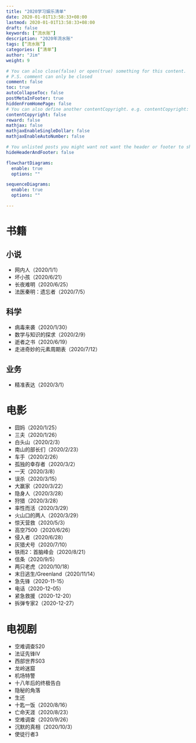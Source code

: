 ```yaml
---
title: "2020学习娱乐清单"
date: 2020-01-01T13:58:33+08:00
lastmod: 2020-01-01T13:58:33+08:00
draft: false
keywords: [“流水账”]
description: "2020年流水账"
tags: [“流水账”]
categories: [“清单”]
author: "Jim"
weight: 9

# You can also close(false) or open(true) something for this content.
# P.S. comment can only be closed
comment: false
toc: true
autoCollapseToc: false
postMetaInFooter: true
hiddenFromHomePage: false
# You can also define another contentCopyright. e.g. contentCopyright: "This is another copyright."
contentCopyright: false
reward: false
mathjax: false
mathjaxEnableSingleDollar: false
mathjaxEnableAutoNumber: false

# You unlisted posts you might want not want the header or footer to show
hideHeaderAndFooter: false

flowchartDiagrams:
  enable: true
  options: ""

sequenceDiagrams: 
  enable: true
  options: ""

---
```


<!--more-->

# 书籍

## 小说

- 网内人（2020/1/1）
- 坏小孩（2020/6/21）
- 长夜难明（2020/6/25）
- 法医秦明：遗忘者（2020/7/5）
  
## 科学

- 病毒来袭（2020/1/30）
- 数学与知识的探求（2020/2/9）
- 逝者之书（2020/6/19）
- 走进奇妙的元素周期表（2020/7/12）

## 业务
- 精准表达（2020/3/1）

# 电影

- 囧妈（2020/1/25）
- 三夫（2020/1/26）
- 白头山（2020/2/3）
- 南山的部长们（2020/2/23）
- 车手（2020/2/26）
- 孤独的幸存者（2020/3/2）
- 一天（2020/3/8）
- 误杀（2020/3/15）
- 大赢家（2020/3/22）
- 隐身人（2020/3/28）
- 狩猎（2020/3/28）
- 率性而活（2020/3/29）
- 火山口的两人（2020/3/29）
- 惊天营救（2020/5/3）
- 高空7500（2020/6/26）
- 侵入者（2020/6/28）
- 灰猎犬号（2020/7/10）
- 铁雨2：首脑峰会（2020/8/21）
- 信条（2020/9/5）
- 两只老虎（2020/10/18）
- 末日逃生/Greenland（2020/11/14）
- 急先锋（2020-11-15）
- 电话（2020-12-05）
- 紧急救援（2020-12-20）
- 拆弹专家2（2020-12-27）


# 电视剧

- 空难调查S20
- 法证先锋IV
- 西部世界S03
- 龙岭迷窟
- 机场特警
- 十八年后的终极告白
- 隐秘的角落
- 生还
- 十匙一饭（2020/8/16）
- 亡命天涯（2020/8/23）
- 空难调查（2020/9/26）
- 沉默的真相（2020/10/3）
- 使徒行者3

